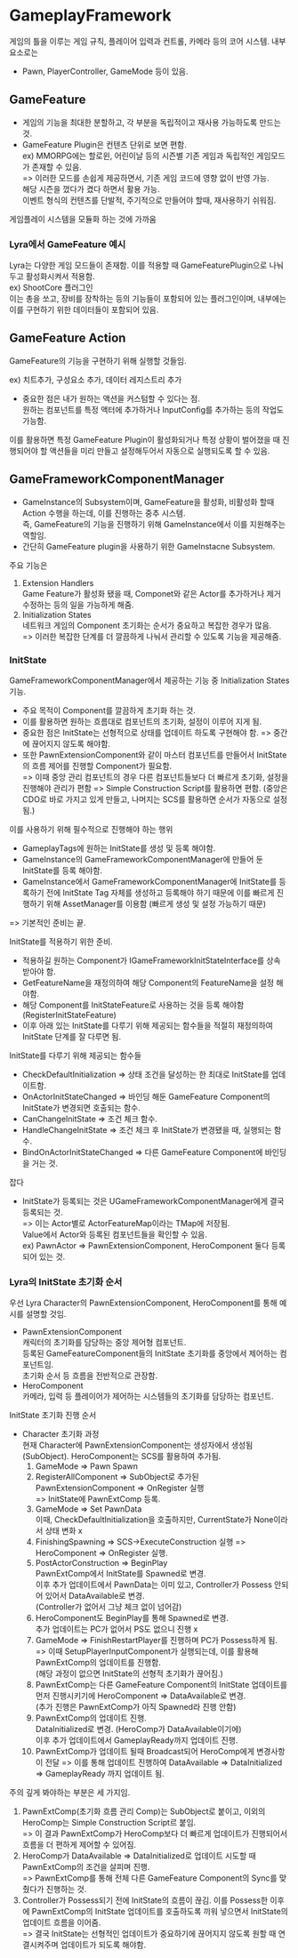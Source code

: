 # GameplayFramework

게임의 틀을 이루는 게임 규칙, 플레이어 입력과 컨트롤, 카메라 등의 코어 시스템.
내부 요소로는
- Pawn, PlayerController, GameMode 등이 있음.

## GameFeature
 - 게임의 기능을 최대한 분할하고, 각 부분을 독립적이고 재사용 가능하도록 만드는 것.
- GameFeature Plugin은 컨텐츠 단위로 보면 편함.  
    ex) MMORPG에는 할로윈, 어린이날 등의 시즌별 기존 게임과 독립적인 게임모드가 존재할 수 있음.  
    => 이러한 모드를 손쉽게 제공하면서, 기존 게임 코드에 영향 없이 반영 가능.  
    해당 시즌을 껐다가 켰다 하면서 활용 가능.  
    이벤트 형식의 컨텐츠를 단발적, 주기적으로 만들어야 할때, 재사용하기 쉬워짐.

게임플레이 시스템을 모듈화 하는 것에 가까움

### Lyra에서 GameFeature 예시
Lyra는 다양한 게임 모드들이 존재함. 이를 적용할 때 GameFeaturePlugin으로 나눠두고 활성화시켜서 적용함.  
ex) ShootCore 플러그인  
이는 총을 쏘고, 장비를 장착하는 등의 기능들이 포함되어 있는 플러그인이며, 내부에는 이를 구현하기 위한 데이터들이 포함되어 있음.

## GameFeature Action
GameFeature의 기능을 구현하기 위해 실행할 것들임.

ex) 치트추가, 구성요소 추가, 데이터 레지스트리 추가

- 중요한 점은 내가 원하는 액션을 커스텀할 수 있다는 점.  
원하는 컴포넌트를 특정 액터에 추가하거나 InputConfig를 추가하는 등의 작업도 가능함.

이를 활용하면 특정 GameFeature Plugin이 활성화되거나 특정 상황이 벌어졌을 때 진행되어야 할 액션들을 미리 만들고 설정해두어서 자동으로 실행되도록 할 수 있음.

## GameFrameworkComponentManager
 - GameInstance의 Subsystem이며, GameFeature을 활성화, 비활성화 할때 Action 수행을 하는데, 이를 진행하는 중추 시스템.  
 즉, GameFeature의 기능을 진행하기 위해 GameInstance에서 이를 지원해주는 역할임.
 - 간단히 GameFeature plugin을 사용하기 위한 GameInstacne Subsystem.

 주요 기능은
 1. Extension Handlers  
    Game Feature가 활성화 됐을 때, Componet와 같은 Actor를 추가하거나 제거 수정하는 등의 일을 가능하게 해줌.
2. Initialization States  
    네트워크 게임의 Component 초기화는 순서가 중요하고 복잡한 경우가 많음.  
    => 이러한 복잡한 단계를 더 깔끔하게 나눠서 관리할 수 있도록 기능을 제공해줌.

### InitState

GameFrameworkComponentManager에서 제공하는 기능 중 Initialization States 기능.

- 주요 목적이 Component를 깔끔하게 초기화 하는 것.
- 이를 활용하면 원하는 흐름대로 컴포넌트의 초기화, 설정이 이루어 지게 됨.
- 중요한 점은 InitState는 선형적으로 상태를 업데이트 하도록 구현해야 함. => 중간에 끊어지지 않도록 해야함.
- 또한 PawnExtensionComponent와 같이 마스터 컴포넌트를 만들어서 InitState의 흐름 제어를 진행할 Component가 필요함.  
=> 이때 중앙 관리 컴포넌트의 경우 다른 컴포넌트들보다 더 빠르게 초기화, 설정을 진행해야 관리가 편함 => Simple Construction Script를 활용하면 편함. (중앙은 CDO로 바로 가지고 있게 만들고, 나머지는 SCS를 활용하면 순서가 자동으로 설정됨.)


이를 사용하기 위해 필수적으로 진행해야 하는 행위
- GameplayTags에 원하는 InitState를 생성 및 등록 해야함.
- GameInstance의 GameFrameworkComponentManager에 만들어 둔 InitState를 등록 해야함.
- GameInstance에서 GameFrameworkComponentManager에 InitState를 등록하기 전에 InitState Tag 자체를 생성하고 등록해야 하기 때문에 이를 빠르게 진행하기 위해 AssetManager를 이용함 (빠르게 생성 및 설정 가능하기 때문)

=> 기본적인 준비는 끝.

InitState를 적용하기 위한 준비.
- 적용하길 원하는 Component가 IGameFrameworkInitStateInterface를 상속 받아야 함.
- GetFeatureName을 재정의하여 해당 Component의 FeatureName을 설정 해야함.
- 해당 Component를 InitStateFeature로 사용하는 것을 등록 해야함 (RegisterInitStateFeature)
- 이후 아래 있는 InitState를 다루기 위해 제공되는 함수들을 적절히 재정의하여 InitState 단계를 잘 다루면 됨.


InitState를 다루기 위해 제공되는 함수들
- CheckDefaultInitialization => 상태 조건을 달성하는 한 최대로 InitState를 업데이트함.
- OnActorInitStateChanged => 바인딩 해둔 GameFeature Component의 InitState가 변경되면 호출되는 함수.
- CanChangeInitState => 조건 체크 함수.
- HandleChangeInitState => 조건 체크 후 InitState가 변경됐을 때, 실행되는 함수.
- BindOnActorInitStateChanged => 다른 GameFeature Component에 바인딩을 거는 것.

잡다
 - InitState가 등록되는 것은 UGameFrameworkComponentManager에게 결국 등록되는 것.  
 => 이는 Actor별로 ActorFeatureMap이라는 TMap에 저장됨.  
 Value에서 Actor와 등록된 컴포넌트들을 확인할 수 있음.  
 ex) PawnActor => PawnExtensionComponent, HeroComponent 둘다 등록 되어 있는 것.


 ### Lyra의 InitState 초기화 순서

우선 Lyra Character의 PawnExtensionComponent, HeroComponent를 통해 예시를 설명할 것임.

- PawnExtensionComponent  
캐릭터의 초기화를 담당하는 중앙 제어형 컴포넌트.  
등록된 GameFeatureComponent들의 InitState 초기화를 중앙에서 제어하는 컴포넌트임.  
초기화 순서 등 흐름을 전반적으로 관장함.
- HeroComponent  
카메라, 입력 등 플레이어가 제어하는 시스템들의 초기화를 담당하는 컴포넌트.

InitState 초기화 진행 순서

- Character 초기화 과정  
    현재 Character에 PawnExtensionComponent는 생성자에서 생성됨(SubObject). HeroComponent는 SCS를 활용하여 추가됨.
    1. GameMode => Pawn Spawn
    2. RegisterAllComponent => SubObject로 추가된 PawnExtensionComponent => OnRegister 실행  
    => InitState에 PawnExtComp 등록.
    3. GameMode => Set PawnData  
    이때, CheckDefaultInitialization을 호출하지만, CurrentState가 None이라서 상태 변화 x
    4. FinishingSpawning => SCS->ExecuteConstruction 실행
    => HeroComponent => OnRegister 실행.
    5. PostActorConstruction => BeginPlay  
    PawnExtComp에서 InitState를 Spawned로 변경.  
    이후 추가 업데이트에서 PawnData는 이미 있고, Controller가 Possess 안되어 있어서 DataAvailable로 변경.  
    (Controller가 없어서 그냥 체크 없이 넘어감)
    6. HeroComponent도 BeginPlay를 통해 Spawned로 변경.  
    추가 업데이트는 PC가 없어서 PS도 없으니 진행 x
    7. GameMode => FinishRestartPlayer를 진행하며 PC가 Possess하게 됨. => 이때 SetupPlayerInputComponent가 실행되는데, 이를 활용해 PawnExtComp의 업데이트를 진행함.  
    (해당 과정이 없으면 InitState의 선형적 초기화가 끊어짐.)
    8. PawnExtComp는 다른 GameFeature Component의 InitState 업데이트를 먼저 진행시키기에 HeroComponent => DataAvailable로 변경.  
    (추가 진행은 PawnExtComp가 아직 Spawned라 진행 안함)
    9. PawnExtComp의 업데이트 진행.  
    DataInitialized로 변경. (HeroComp가 DataAvailable이기에)  
    이후 추가 업데이트에서 GameplayReady까지 업데이트 진행.
    10. PawnExtComp가 업데이트 될때 Broadcast되어 HeroComp에게 변경사항이 전달 => 이를 통해 업데이트 진행하여 DataAvailable => DataInitialized => GameplayReady 까지 업데이트 됨.

주의 깊게 봐야하는 부분은 세 가지임.  
1. PawnExtComp(초기화 흐름 관리 Comp)는 SubObject로 붙이고, 이외의 HeroComp는 Simple Construction Script르 붙임.  
=> 이 결과 PawnExtComp가 HeroComp보다 더 빠르게 업데이트가 진행되어서 흐름을 더 편하게 제어할 수 있어짐.
2. HeroComp가 DataAvailable => DataInitialized로 업데이트 시도할 때 PawnExtComp의 조건을 살피며 진행.  
=> PawnExtComp를 통해 전체 다른 GameFeature Component의 Sync를 맞췄다가 진행하는 것.
3. Controller가 Possess되기 전에 InitState의 흐름이 끊김. 이를 Possess한 이후에 PawnExtComp의 InitState 업데이트를 호출하도록 끼워 넣으면서 InitState의 업데이트 흐름을 이어줌.  
=> 결국 InitState는 선형적인 업데이트가 중요하기에 끊어지지 않도록 원할 때 연결시켜주며 업데이트가 되도록 해야함.
